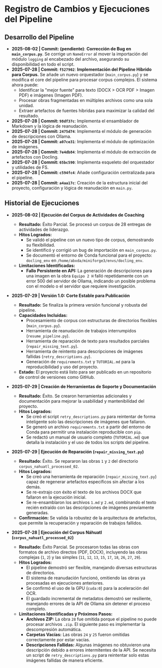 # Registro de Cambios y Ejecuciones del Pipeline

## Desarrollo del Pipeline

*   **2025-08-02 | Commit: (pendiente)**: **Corrección de Bug en `main_corpus.py`**. Se corrige un `NameError` al mover la importación del módulo `logging` al encabezado del archivo, asegurando su disponibilidad en todo el script.
*   **2025-07-28 | Commit: `f527902`**: **Implementación del Pipeline Híbrido para Corpus.** Se añade un nuevo orquestador (`main_corpus.py`) y se modifica el core del pipeline para procesar corpus complejos. El sistema ahora puede:
    *   Identificar la "mejor fuente" para texto (DOCX > OCR PDF > Imagen PDF) e imágenes (Imagen PDF).
    *   Procesar obras fragmentadas en múltiples archivos como una sola unidad.
    *   Extraer artefactos de fuentes híbridas para maximizar la calidad del resultado.
*   **2025-07-28 | Commit: `98df37c`**: Implementa el ensamblador de Markdown y la lógica de reanudación.
*   **2025-07-28 | Commit: `2475d74`**: Implementa el módulo de generación de descripciones con Ollama.
*   **2025-07-28 | Commit: `a07ce31`**: Implementa el módulo de optimización de imágenes.
*   **2025-07-28 | Commit: `7e4db84`**: Implementa el módulo de extracción de artefactos con Docling.
*   **2025-07-28 | Commit: `65bc590`**: Implementa esqueleto del orquestador y utilidades de FS.
*   **2025-07-28 | Commit: `c594fc4`**: Añade configuración centralizada para el pipeline.
*   **2025-07-28 | Commit: `a4aa17c`**: Creación de la estructura inicial del proyecto, configuración y lógica de reanudación en `main.py`.

## Historial de Ejecuciones

*   **2025-08-02 | Ejecución del Corpus de Actividades de Coaching**
    *   **Resultado:** Éxito Parcial. Se procesó un corpus de 28 entregas de actividades de liderazgo.
    *   **Hitos Logrados:**
        *   Se validó el pipeline con un nuevo tipo de corpus, demostrando su flexibilidad.
        *   Se identificó y corrigió un bug de importación en `main_corpus.py`.
        *   Se documentó el entorno de Conda funcional para el proyecto: `docling_env` en `/home/abxda/miniforge3/envs/docling_env`.
    *   **Limitaciones Identificadas:**
        *   **Fallo Persistente en API:** La generación de descripciones para una imagen en la obra `Equipo 2 H` falló repetidamente con un error 500 del servidor de Ollama, indicando un posible problema con el modelo o el servidor que requiere investigación.

*   **2025-07-29 | Versión 1.0: Corte Estable para Publicación**
    *   **Resultado:** Se finaliza la primera versión funcional y robusta del pipeline.
    *   **Capacidades Incluidas:**
        *   Procesamiento de corpus con estructuras de directorios flexibles (`main_corpus.py`).
        *   Herramienta de reanudación de trabajos interrumpidos (`resume_pipeline.py`).
        *   Herramienta de reparación de texto para resultados parciales (`repair_missing_text.py`).
        *   Herramienta de reintento para descripciones de imágenes fallidas (`retry_descriptions.py`).
        *   Generación de `requirements.txt` y `TUTORIAL.md` para la reproducibilidad y uso del proyecto.
    *   **Estado:** El proyecto está listo para ser publicado en un repositorio de control de versiones como GitHub.

*   **2025-07-29 | Creación de Herramientas de Soporte y Documentación**
    *   **Resultado:** Éxito. Se crearon herramientas adicionales y documentación para mejorar la usabilidad y mantenibilidad del proyecto.
    *   **Hitos Logrados:**
        *   Se creó el script `retry_descriptions.py` para reintentar de forma inteligente solo las descripciones de imágenes que fallaron.
        *   Se generó un archivo `requirements.txt` a partir del entorno de Conda para permitir una instalación reproducible con `pip`.
        *   Se redactó un manual de usuario completo (`TUTORIAL.md`) que detalla la instalación y el uso de todos los scripts del pipeline.

*   **2025-07-29 | Ejecución de Reparación (`repair_missing_text.py`)**
    *   **Resultado:** Éxito. Se repararon las obras `1` y `2` del directorio `corpus_nahuatl_processed_02`.
    *   **Hitos Logrados:**
        *   Se creó una herramienta de reparación (`repair_missing_text.py`) capaz de regenerar artefactos específicos sin afectar a los demás.
        *   Se re-extrajo con éxito el texto de los archivos DOCX que fallaron en la ejecución inicial.
        *   Se re-ensamblaron los archivos `1.md` y `2.md`, combinando el texto recién extraído con las descripciones de imágenes previamente generadas.
    *   **Confirmación:** Se valida la robustez de la arquitectura de artefactos, que permite la recuperación y reparación de trabajos fallidos.

*   **2025-07-28 | Ejecución del Corpus Náhuatl (`corpus_nahuatl_processed_02`)**
    *   **Resultado:** Éxito Parcial. Se procesaron todas las obras con formatos de archivo directos (PDF, DOCX), incluyendo las obras complejas (`1`, `2`) y las simples (`11`, `12`, `13`, `15`, `17`, `18`, `26`, `27`, `29`).
    *   **Hitos Logrados:**
        *   El pipeline demostró ser flexible, manejando diversas estructuras de directorios.
        *   El sistema de reanudación funcionó, omitiendo las obras ya procesadas en ejecuciones anteriores.
        *   Se confirmó el uso de la GPU (`cuda:0`) para la aceleración del OCR.
        *   El guardado incremental de metadatos demostró ser resiliente, manejando errores de la API de Ollama sin detener el proceso completo.
    *   **Limitaciones Identificadas y Próximos Pasos:**
        *   **Archivos ZIP:** La obra `28` fue omitida porque el pipeline no puede procesar archivos `.zip`. El siguiente paso es implementar la descompresión automática.
        *   **Carpetas Vacías:** Las obras `24` y `25` fueron omitidas correctamente por estar vacías.
        *   **Descripciones Fallidas:** Algunas imágenes no obtuvieron una descripción debido a errores intermitentes de la API. Se necesita un script de `retry_descriptions.py` para reintentar solo estas imágenes fallidas de manera eficiente.
